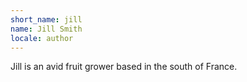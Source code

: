 ```yaml
---
short_name: jill
name: Jill Smith
locale: author
---
```

Jill is an avid fruit grower based in the south of France.
